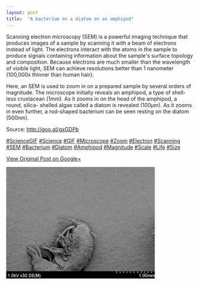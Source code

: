 ```yaml
---
layout: post
title:  "A bacterium on a diatom on an amphipod"
---
```


Scanning electron microscopy (SEM) is a powerful imaging technique that
produces images of a sample by scanning it with a beam of electrons instead of
light. The electrons interact with the atoms in the sample to produce signals
containing information about the sample's surface topology and composition.
Because electrons are much smaller than the wavelength of visible light, SEM
can achieve resolutions better than 1 nanometer (100,000x thinner than human
hair).  
  
Here, an SEM is used to zoom in on a prepared sample by several orders of
magnitude. The microscope initially reveals an amphipod, a type of shell-less
crustacean (1mm). As it zooms in on the head of the amphipod, a round, silica-
shelled algae called a diatom is revealed (100µm). As it zooms in even
further, a rod-shaped bacterium can be seen resting on the diatom (500nm).  
  
Source: <http://goo.gl/gxGDPb>  
  
[#ScienceGIF](https://plus.google.com/s/%23ScienceGIF/posts)
[#Science](https://plus.google.com/s/%23Science/posts)
[#GIF](https://plus.google.com/s/%23GIF/posts)
[#Microscope](https://plus.google.com/s/%23Microscope/posts)
[#Zoom](https://plus.google.com/s/%23Zoom/posts)
[#Electron](https://plus.google.com/s/%23Electron/posts)
[#Scanning](https://plus.google.com/s/%23Scanning/posts)
[#SEM](https://plus.google.com/s/%23SEM/posts)
[#Bacterium](https://plus.google.com/s/%23Bacterium/posts)
[#Diatom](https://plus.google.com/s/%23Diatom/posts)
[#Amphipod](https://plus.google.com/s/%23Amphipod/posts)
[#Magnitude](https://plus.google.com/s/%23Magnitude/posts)
[#Scale](https://plus.google.com/s/%23Scale/posts)
[#Life](https://plus.google.com/s/%23Life/posts)
[#Size](https://plus.google.com/s/%23Size/posts)

[View Original Post on Google+](https://plus.google.com/+ColinSullender/posts/JQYMjTXK5cC)

![A bacterium on a diatom on an amphipod](/assets/img/2016-06-15-A-bacterium-on-a-diatom-on-an-amphipod.gif)
